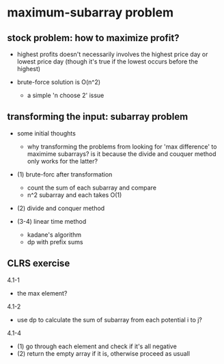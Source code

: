 # maximum-subarray problem
## stock problem: how to maximize profit?
- highest profits doesn't necessarily involves the highest price day or lowest price day (though it's true if the lowest occurs before the highest)

- brute-force solution is O(n^2)
    - a simple 'n choose 2' issue

## transforming the input: subarray problem
- some initial thoughts
    - why transforming the problems from looking for 'max difference' to maximime subarrays? is it because the divide and couquer method only works for the latter?
- (1) brute-forc after transformation
    - count the sum of each subarray and compare
    - n^2 subarray and each takes O(1)
- (2) divide and conquer method

- (3-4) linear time method
    - kadane's algorithm
    - dp with prefix sums
     
## CLRS exercise
4.1-1
- the max element?

4.1-2
- use dp to calculate the sum of subarray from each potential i to j?

4.1-4    
- (1) go through each element and check if it's all negative
- (2) return the empty array if it is, otherwise proceed as usuall